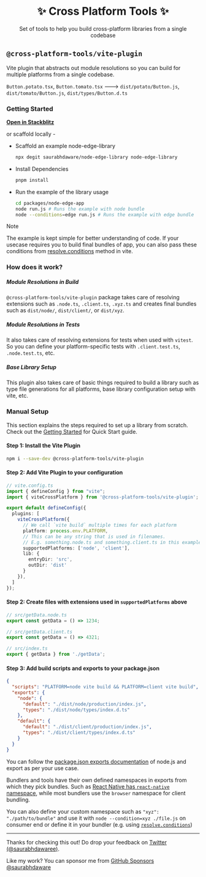 <h1 align="center">✨ Cross Platform Tools ✨</h1>

<p align="center">Set of tools to help you build cross-platform libraries from a single codebase</p>

## `@cross-platform-tools/vite-plugin`

Vite plugin that abstracts out module resolutions so you can build for multiple platforms from a single codebase.

`Button.potato.tsx`, `Button.tomato.tsx` ---> `dist/potato/Button.js`, `dist/tomato/Button.js`, `dist/types/Button.d.ts`

### Getting Started

[**Open in Stackblitz**](https://stackblitz.com/~/github.com/saurabhdaware/cross-platform-tools)

or scaffold locally -

- Scaffold an example node-edge-library

  ```sh
  npx degit saurabhdaware/node-edge-library node-edge-library
  ```
- Install Dependencies

  ```sh
  pnpm install
  ```

- Run the example of the library usage

  ```sh
  cd packages/node-edge-app
  node run.js # Runs the example with node bundle
  node --conditions=edge run.js # Runs the example with edge bundle
  ```

> [!note]
>
> The example is kept simple for better understanding of code. If your usecase requires you to build final bundles of app, you can also pass these conditions from [resolve.conditions](https://vitejs.dev/config/shared-options#resolve-conditions) method in vite.

### How does it work?

##### Module Resolutions in Build

`@cross-platform-tools/vite-plugin` package takes care of resolving extensions such as `.node.ts`, `.client.ts`, `.xyz.ts` and creates final bundles such as `dist/node/`, `dist/client/`, or `dist/xyz`.

##### Module Resolutions in Tests

It also takes care of resolving extensions for tests when used with `vitest`. So you can define your platform-specific tests with `.client.test.ts`, `.node.test.ts`, etc.

##### Base Library Setup

This plugin also takes care of basic things required to build a library such as type file generations for all platforms, base library configuration setup with vite, etc.

### Manual Setup

This section explains the steps required to set up a library from scratch. Check out the [Getting Started](#getting-started) for Quick Start guide.

#### Step 1: Install the Vite Plugin

```sh
npm i --save-dev @cross-platform-tools/vite-plugin
```


#### Step 2: Add Vite Plugin to your configuration

```ts
// vite.config.ts
import { defineConfig } from "vite";
import { viteCrossPlatform } from '@cross-platform-tools/vite-plugin';

export default defineConfig({
  plugins: [
    viteCrossPlatform({ 
      // We call `vite build` multiple times for each platform
      platform: process.env.PLATFORM,
      // This can be any string that is used in filenames. 
      // E.g. something.node.ts and something.client.ts in this example
      supportedPlatforms: ['node', 'client'],
      lib: {
        entryDir: 'src',
        outDir: 'dist'
      } 
    }),
  ]
});
```

#### Step 2: Create files with extensions used in `supportedPlatforms` above


```ts
// src/getData.node.ts
export const getData = () => 1234;
```


```ts
// src/getData.client.ts
export const getData = () => 4321;
```


```ts
// src/index.ts
export { getData } from './getData';
```

#### Step 3: Add build scripts and exports to your package.json

```json
{
  "scripts": "PLATFORM=node vite build && PLATFORM=client vite build",
  "exports": {
    "node": {
      "default": "./dist/node/production/index.js",
      "types": "./dist/node/types/index.d.ts"
    },
    "default": {
      "default": "./dist/client/production/index.js",
      "types": "./dist/client/types/index.d.ts"
    }
  }
}
```

You can follow the [package.json exports documentation](https://nodejs.org/api/packages.html#conditional-exports) of node.js and export as per your use case.

Bundlers and tools have their own defined namespaces in exports from which they pick bundles. Such as [React Native has `react-native` namespace](https://reactnative.dev/blog/2023/06/21/package-exports-support#the-new-react-native-condition), while most bundlers use the `browser` namespace for client bundling.

You can also define your custom namespace such as `"xyz": "./path/to/bundle"` and use it with `node --condition=xyz ./file.js` on consumer end or define it in your bundler (e.g. using [`resolve.conditions`](https://vitejs.dev/config/shared-options#resolve-conditions))


---


Thanks for checking this out! Do drop your feedback on [Twitter (@saurabhdawaree)](https://x.com/saurabhdawaree). 

Like my work? You can sponsor me from [GitHub Sponsors @saurabhdaware](https://github.com/sponsors/saurabhdaware)
